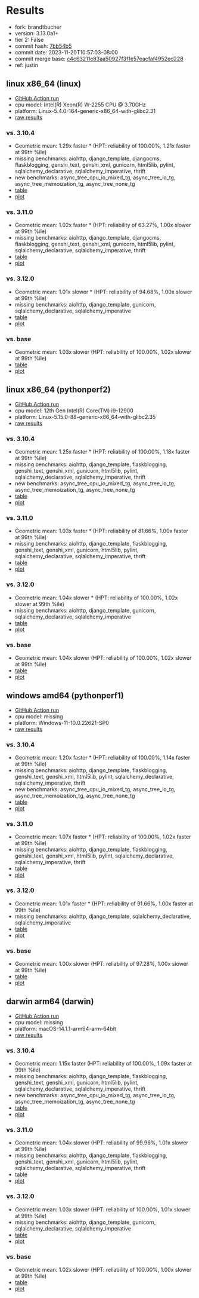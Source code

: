 # Results

- fork: brandtbucher
- version: 3.13.0a1+
- tier 2: False
- commit hash: [7bb54b5](https://github.com/brandtbucher/cpython/commit/7bb54b5)
- commit date: 2023-11-20T10:57:03-08:00
- commit merge base: [c4c63211e83aa50927f3f1e57eacfaf4952ed228](https://github.com/brandtbucher/cpython/commit/c4c63211e83aa50927f3f1e57eacfaf4952ed228)
- ref: justin

## linux x86_64 (linux)

- [GitHub Action run](https://github.com/faster-cpython/benchmarking/actions/runs/6935420735)
- cpu model: Intel(R) Xeon(R) W-2255 CPU @ 3.70GHz
- platform: Linux-5.4.0-164-generic-x86_64-with-glibc2.31
- [raw results](bm-20231120-linux-x86_64-brandtbucher-justin-3.13.0a1%2B-7bb54b5.json)

### vs. 3.10.4

- Geometric mean: 1.29x faster \* (HPT: reliability of 100.00%, 1.21x faster at 99th %ile)
- missing benchmarks: aiohttp, django_template, djangocms, flaskblogging, genshi_text, genshi_xml, gunicorn, html5lib, pylint, sqlalchemy_declarative, sqlalchemy_imperative, thrift
- new benchmarks: async_tree_cpu_io_mixed_tg, async_tree_io_tg, async_tree_memoization_tg, async_tree_none_tg
- [table](bm-20231120-linux-x86_64-brandtbucher-justin-3.13.0a1%2B-7bb54b5-vs-3.10.4.md)
- [plot](bm-20231120-linux-x86_64-brandtbucher-justin-3.13.0a1%2B-7bb54b5-vs-3.10.4.png)

### vs. 3.11.0

- Geometric mean: 1.02x faster \* (HPT: reliability of 63.27%, 1.00x slower at 99th %ile)
- missing benchmarks: aiohttp, django_template, djangocms, flaskblogging, genshi_text, genshi_xml, gunicorn, html5lib, pylint, sqlalchemy_declarative, sqlalchemy_imperative, thrift
- [table](bm-20231120-linux-x86_64-brandtbucher-justin-3.13.0a1%2B-7bb54b5-vs-3.11.0.md)
- [plot](bm-20231120-linux-x86_64-brandtbucher-justin-3.13.0a1%2B-7bb54b5-vs-3.11.0.png)

### vs. 3.12.0

- Geometric mean: 1.01x slower \* (HPT: reliability of 94.68%, 1.00x slower at 99th %ile)
- missing benchmarks: aiohttp, django_template, gunicorn, sqlalchemy_declarative, sqlalchemy_imperative
- [table](bm-20231120-linux-x86_64-brandtbucher-justin-3.13.0a1%2B-7bb54b5-vs-3.12.0.md)
- [plot](bm-20231120-linux-x86_64-brandtbucher-justin-3.13.0a1%2B-7bb54b5-vs-3.12.0.png)

### vs. base

- Geometric mean: 1.03x slower (HPT: reliability of 100.00%, 1.02x slower at 99th %ile)
- [table](bm-20231120-linux-x86_64-brandtbucher-justin-3.13.0a1%2B-7bb54b5-vs-base.md)
- [plot](bm-20231120-linux-x86_64-brandtbucher-justin-3.13.0a1%2B-7bb54b5-vs-base.png)

## linux x86_64 (pythonperf2)

- [GitHub Action run](https://github.com/faster-cpython/benchmarking/actions/runs/6935420735)
- cpu model: 12th Gen Intel(R) Core(TM) i9-12900
- platform: Linux-5.15.0-88-generic-x86_64-with-glibc2.35
- [raw results](bm-20231120-pythonperf2-x86_64-brandtbucher-justin-3.13.0a1%2B-7bb54b5.json)

### vs. 3.10.4

- Geometric mean: 1.25x faster \* (HPT: reliability of 100.00%, 1.18x faster at 99th %ile)
- missing benchmarks: aiohttp, django_template, flaskblogging, genshi_text, genshi_xml, gunicorn, html5lib, pylint, sqlalchemy_declarative, sqlalchemy_imperative, thrift
- new benchmarks: async_tree_cpu_io_mixed_tg, async_tree_io_tg, async_tree_memoization_tg, async_tree_none_tg
- [table](bm-20231120-pythonperf2-x86_64-brandtbucher-justin-3.13.0a1%2B-7bb54b5-vs-3.10.4.md)
- [plot](bm-20231120-pythonperf2-x86_64-brandtbucher-justin-3.13.0a1%2B-7bb54b5-vs-3.10.4.png)

### vs. 3.11.0

- Geometric mean: 1.03x faster \* (HPT: reliability of 81.66%, 1.00x faster at 99th %ile)
- missing benchmarks: aiohttp, django_template, flaskblogging, genshi_text, genshi_xml, gunicorn, html5lib, pylint, sqlalchemy_declarative, sqlalchemy_imperative, thrift
- [table](bm-20231120-pythonperf2-x86_64-brandtbucher-justin-3.13.0a1%2B-7bb54b5-vs-3.11.0.md)
- [plot](bm-20231120-pythonperf2-x86_64-brandtbucher-justin-3.13.0a1%2B-7bb54b5-vs-3.11.0.png)

### vs. 3.12.0

- Geometric mean: 1.04x slower \* (HPT: reliability of 100.00%, 1.02x slower at 99th %ile)
- missing benchmarks: aiohttp, django_template, gunicorn, sqlalchemy_declarative, sqlalchemy_imperative
- [table](bm-20231120-pythonperf2-x86_64-brandtbucher-justin-3.13.0a1%2B-7bb54b5-vs-3.12.0.md)
- [plot](bm-20231120-pythonperf2-x86_64-brandtbucher-justin-3.13.0a1%2B-7bb54b5-vs-3.12.0.png)

### vs. base

- Geometric mean: 1.04x slower (HPT: reliability of 100.00%, 1.02x slower at 99th %ile)
- [table](bm-20231120-pythonperf2-x86_64-brandtbucher-justin-3.13.0a1%2B-7bb54b5-vs-base.md)
- [plot](bm-20231120-pythonperf2-x86_64-brandtbucher-justin-3.13.0a1%2B-7bb54b5-vs-base.png)

## windows amd64 (pythonperf1)

- [GitHub Action run](https://github.com/faster-cpython/benchmarking/actions/runs/6935420735)
- cpu model: missing
- platform: Windows-11-10.0.22621-SP0
- [raw results](bm-20231120-pythonperf1-amd64-brandtbucher-justin-3.13.0a1%2B-7bb54b5.json)

### vs. 3.10.4

- Geometric mean: 1.20x faster \* (HPT: reliability of 100.00%, 1.14x faster at 99th %ile)
- missing benchmarks: aiohttp, django_template, flaskblogging, genshi_text, genshi_xml, html5lib, pylint, sqlalchemy_declarative, sqlalchemy_imperative, thrift
- new benchmarks: async_tree_cpu_io_mixed_tg, async_tree_io_tg, async_tree_memoization_tg, async_tree_none_tg
- [table](bm-20231120-pythonperf1-amd64-brandtbucher-justin-3.13.0a1%2B-7bb54b5-vs-3.10.4.md)
- [plot](bm-20231120-pythonperf1-amd64-brandtbucher-justin-3.13.0a1%2B-7bb54b5-vs-3.10.4.png)

### vs. 3.11.0

- Geometric mean: 1.07x faster \* (HPT: reliability of 100.00%, 1.02x faster at 99th %ile)
- missing benchmarks: aiohttp, django_template, flaskblogging, genshi_text, genshi_xml, html5lib, pylint, sqlalchemy_declarative, sqlalchemy_imperative, thrift
- [table](bm-20231120-pythonperf1-amd64-brandtbucher-justin-3.13.0a1%2B-7bb54b5-vs-3.11.0.md)
- [plot](bm-20231120-pythonperf1-amd64-brandtbucher-justin-3.13.0a1%2B-7bb54b5-vs-3.11.0.png)

### vs. 3.12.0

- Geometric mean: 1.01x faster \* (HPT: reliability of 91.66%, 1.00x faster at 99th %ile)
- missing benchmarks: aiohttp, django_template, sqlalchemy_declarative, sqlalchemy_imperative
- [table](bm-20231120-pythonperf1-amd64-brandtbucher-justin-3.13.0a1%2B-7bb54b5-vs-3.12.0.md)
- [plot](bm-20231120-pythonperf1-amd64-brandtbucher-justin-3.13.0a1%2B-7bb54b5-vs-3.12.0.png)

### vs. base

- Geometric mean: 1.00x slower (HPT: reliability of 97.28%, 1.00x slower at 99th %ile)
- [table](bm-20231120-pythonperf1-amd64-brandtbucher-justin-3.13.0a1%2B-7bb54b5-vs-base.md)
- [plot](bm-20231120-pythonperf1-amd64-brandtbucher-justin-3.13.0a1%2B-7bb54b5-vs-base.png)

## darwin arm64 (darwin)

- [GitHub Action run](https://github.com/faster-cpython/benchmarking/actions/runs/6935420735)
- cpu model: missing
- platform: macOS-14.1.1-arm64-arm-64bit
- [raw results](bm-20231120-darwin-arm64-brandtbucher-justin-3.13.0a1%2B-7bb54b5.json)

### vs. 3.10.4

- Geometric mean: 1.15x faster (HPT: reliability of 100.00%, 1.09x faster at 99th %ile)
- missing benchmarks: aiohttp, django_template, flaskblogging, genshi_text, genshi_xml, gunicorn, html5lib, pylint, sqlalchemy_declarative, sqlalchemy_imperative, thrift
- new benchmarks: async_tree_cpu_io_mixed_tg, async_tree_io_tg, async_tree_memoization_tg, async_tree_none_tg
- [table](bm-20231120-darwin-arm64-brandtbucher-justin-3.13.0a1%2B-7bb54b5-vs-3.10.4.md)
- [plot](bm-20231120-darwin-arm64-brandtbucher-justin-3.13.0a1%2B-7bb54b5-vs-3.10.4.png)

### vs. 3.11.0

- Geometric mean: 1.04x slower (HPT: reliability of 99.96%, 1.01x slower at 99th %ile)
- missing benchmarks: aiohttp, django_template, flaskblogging, genshi_text, genshi_xml, gunicorn, html5lib, pylint, sqlalchemy_declarative, sqlalchemy_imperative, thrift
- [table](bm-20231120-darwin-arm64-brandtbucher-justin-3.13.0a1%2B-7bb54b5-vs-3.11.0.md)
- [plot](bm-20231120-darwin-arm64-brandtbucher-justin-3.13.0a1%2B-7bb54b5-vs-3.11.0.png)

### vs. 3.12.0

- Geometric mean: 1.03x slower (HPT: reliability of 100.00%, 1.01x slower at 99th %ile)
- missing benchmarks: aiohttp, django_template, gunicorn, sqlalchemy_declarative, sqlalchemy_imperative
- [table](bm-20231120-darwin-arm64-brandtbucher-justin-3.13.0a1%2B-7bb54b5-vs-3.12.0.md)
- [plot](bm-20231120-darwin-arm64-brandtbucher-justin-3.13.0a1%2B-7bb54b5-vs-3.12.0.png)

### vs. base

- Geometric mean: 1.02x slower (HPT: reliability of 100.00%, 1.00x slower at 99th %ile)
- [table](bm-20231120-darwin-arm64-brandtbucher-justin-3.13.0a1%2B-7bb54b5-vs-base.md)
- [plot](bm-20231120-darwin-arm64-brandtbucher-justin-3.13.0a1%2B-7bb54b5-vs-base.png)

